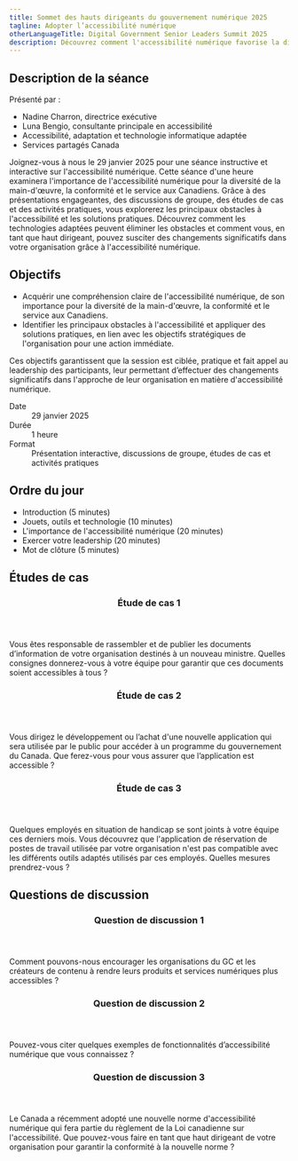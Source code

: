 ```yaml
---
title: Sommet des hauts dirigeants du gouvernement numérique 2025
tagline: Adopter l’accessibilité numérique
otherLanguageTitle: Digital Government Senior Leaders Summit 2025
description: Découvrez comment l'accessibilité numérique favorise la diversité, la conformité et l'excellence des services lors du Digital Government Senior Leaders Summit 2025. Participez à des discussions interactives et à des activités pratiques conçues pour les hauts responsables.
---
```


## Description de la séance

Présenté par :

- Nadine Charron, directrice exécutive
- Luna Bengio, consultante principale en accessibilité
- Accessibilité, adaptation et technologie informatique adaptée
- Services partagés Canada

Joignez-vous à nous le 29 janvier 2025 pour une séance instructive et interactive sur l'accessibilité numérique. Cette séance d'une heure examinera l'importance de l'accessibilité numérique pour la diversité de la main-d'œuvre, la conformité et le service aux Canadiens. Grâce à des présentations engageantes, des discussions de groupe, des études de cas et des activités pratiques, vous explorerez les principaux obstacles à l'accessibilité et les solutions pratiques. Découvrez comment les technologies adaptées peuvent éliminer les obstacles et comment vous, en tant que haut dirigeant, pouvez susciter des changements significatifs dans votre organisation grâce à l'accessibilité numérique.

## Objectifs

- Acquérir une compréhension claire de l'accessibilité numérique, de son importance pour la diversité de la main-d'œuvre, la conformité et le service aux Canadiens.
- Identifier les principaux obstacles à l'accessibilité et appliquer des solutions pratiques, en lien avec les objectifs stratégiques de l'organisation pour une action immédiate.

Ces objectifs garantissent que la session est ciblée, pratique et fait appel au leadership des participants, leur permettant d’effectuer des changements significatifs dans l'approche de leur organisation en matière d'accessibilité numérique.

<dl>
	<dt>Date</dt>
	<dd>29 janvier 2025</dd>
	<dt>Durée</dt>
	<dd>1 heure</dd>
	<dt>Format</dt>
	<dd>Présentation interactive, discussions de groupe, études de cas et activités pratiques</dd>
</dl>

## Ordre du jour

- Introduction (5 minutes)
- Jouets, outils et technologie (10 minutes)
- L'importance de l'accessibilité numérique (20 minutes)
- Exercer votre leadership (20 minutes)
- Mot de clôture (5 minutes)

## Études de cas

<div class="row wb-eqht-grd mrgn-tp-md pb-4">
  <div class="col-xs-12 col-md-6 mrgn-tp-md mrgn-bttm-md">
    <section class="panel panel-default">
      <header class="panel-heading">
        <h3 id="case1" class="panel-title">Étude de cas 1</h3>
      </header>
      <div class="panel-body">
        <p>Vous êtes responsable de rassembler et de publier les documents d’information de votre organisation destinés à un nouveau ministre. Quelles consignes donnerez-vous à votre équipe pour garantir que ces documents soient accessibles à tous&nbsp;?</p>
      </div>
    </section>
  </div>

  <div class="col-xs-12 col-md-6 mrgn-tp-md mrgn-bttm-md">
    <section class="panel panel-default">
      <header class="panel-heading">
        <h3 id="case2" class="panel-title">Étude de cas 2</h3>
      </header>
      <div class="panel-body">
        <p>Vous dirigez le développement ou l’achat d'une nouvelle application qui sera utilisée par le public pour accéder à un programme du gouvernement du Canada. Que ferez-vous pour vous assurer que l’application est accessible&nbsp;?</p>
      </div>
    </section>
  </div>

  <div class="col-xs-12 col-md-6 mrgn-tp-md mrgn-bttm-md">
    <section class="panel panel-default">
      <header class="panel-heading">
        <h3 id="case3" class="panel-title">Étude de cas 3</h3>
      </header>
      <div class="panel-body">
        <p>Quelques employés en situation de handicap se sont joints à votre équipe ces derniers mois. Vous découvrez que l'application de réservation de postes de travail utilisée par votre organisation n'est pas compatible avec les différents outils adaptés utilisés par ces employés. Quelles mesures prendrez-vous ?</p>
      </div>
    </section>
  </div>
</div>

## Questions de discussion

<div class="row wb-eqht-grd mrgn-tp-md pb-4">
  <div class="col-xs-12 col-md-6 mrgn-tp-md mrgn-bttm-md">
    <section class="panel panel-default">
      <header class="panel-heading">
        <h3 id="question1" class="panel-title">Question de discussion 1</h3>
      </header>
      <div class="panel-body">
        <p>Comment pouvons-nous encourager les organisations du GC et les créateurs de contenu à rendre leurs produits et services numériques plus accessibles ?</p>
      </div>
    </section>
  </div>

  <div class="col-xs-12 col-md-6 mrgn-tp-md mrgn-bttm-md">
    <section class="panel panel-default">
      <header class="panel-heading">
        <h3 id="question2" class="panel-title">Question de discussion 2</h3>
      </header>
      <div class="panel-body">
        <p>Pouvez-vous citer quelques exemples de fonctionnalités d’accessibilité numérique que vous connaissez&nbsp;?</p>
      </div>
    </section>
  </div>

  <div class="col-xs-12 col-md-6 mrgn-tp-md mrgn-bttm-md">
    <section class="panel panel-default">
      <header class="panel-heading">
        <h3 id="question3" class="panel-title">Question de discussion 3</h3>
      </header>
      <div class="panel-body">
        <p>Le Canada a récemment adopté une nouvelle norme d'accessibilité numérique qui fera partie du règlement de la Loi canadienne sur l'accessibilité. Que pouvez-vous faire en tant que haut dirigeant de votre organisation pour garantir la conformité à la nouvelle norme&nbsp;?</p>
      </div>
    </section>
  </div>
</div>
